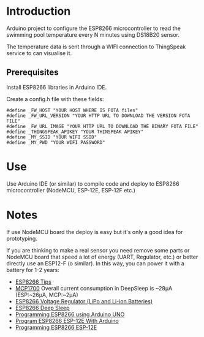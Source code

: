# Introduction

Arduino project to configure the ESP8266 microcontroller to read the swimming pool temperature every N minutes using DS18B20 sensor.

The temperature data is sent through a WIFI connection to ThingSpeak service to can visualise it.

## Prerequisites

Install ESP8266 libraries in Arduino IDE.

Create a config.h file with these fields:

```
#define _FW_HOST "YOUR HOST WHERE IS FOTA files"
#define _FW_URL_VERSION "YOUR HTTP URL TO DOWNLOAD THE VERSION FOTA FILE"
#define _FW_URL_IMAGE "YOUR HTTP URL TO DOWNLOAD THE BINARY FOTA FILE"
#define _THINGSPEAK_APIKEY "YOUR THINSPEAK APIKEY"
#define _MY_SSID "YOUR WIFI SSID"
#define _MY_PWD "YOUR WIFI PASSWORD"
```

# Use

Use Arduino IDE (or similar) to compile code and deploy to ESP8266 microcontroller (NodeMCU, ESP-12E, ESP-12F etc.)

# Notes

If use NodeMCU board the deploy is easy but it's only a good idea for prototyping. 

If you are thinking to make a real sensor you need remove some parts or NodeMCU board that speed a lot of energy (UART, Regulator, etc.) or better directly use an ESP12-F (o similar). In this way, you can power it with a battery for 1-2 years:

- [ESP8266 Tips](https://www.instructables.com/id/ESP8266-Pro-Tips/)
- [MCP1700](http://ww1.microchip.com/downloads/en/DeviceDoc/20001826D.pdf) Overall current consumption in DeepSleep is ~28µA (ESP:~26µA, MCP:~2µA)
- [ESP8266 Voltage Regulator (LiPo and Li-ion Batteries)](https://randomnerdtutorials.com/esp8266-voltage-regulator-lipo-and-li-ion-batteries/)
- [ESP8266 Deep Sleep](https://randomnerdtutorials.com/esp8266-deep-sleep-with-arduino-ide/)
- [Programming ESP8266 using Arduino UNO](https://myelectronicslab.com/programming-esp8266-using-arduino-uno/)
- [Program ESP8266 ESP-12E With Arduino](https://www.hackster.io/harshmangukiya/program-esp8266-esp-12e-with-arduino-using-ftdi-cable-2310c9)
- [Programming ESP8266 ESP-12E](https://circuiteasy.com/programming-wi-fi-module-esp-8266/)
